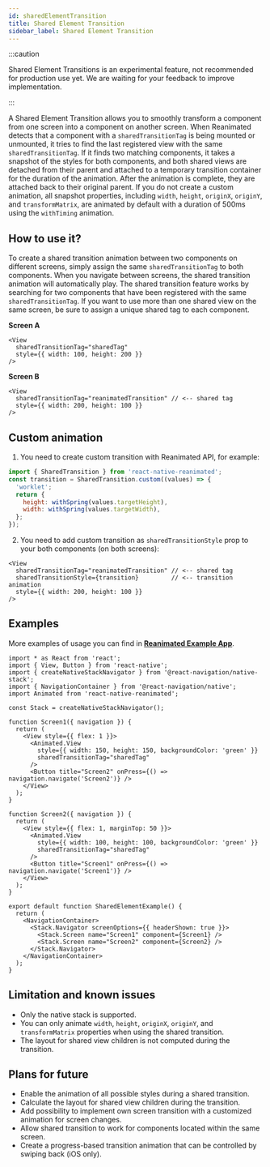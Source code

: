 ```yaml
---
id: sharedElementTransition
title: Shared Element Transition
sidebar_label: Shared Element Transition
---
```


:::caution

Shared Element Transitions is an experimental feature, not recommended for production use yet. We are waiting for your feedback to improve implementation.

:::

A Shared Element Transition allows you to smoothly transform a component from one screen into a component on another screen. When Reanimated detects that a component with a `sharedTransitionTag` is being mounted or unmounted, it tries to find the last registered view with the same `sharedTransitionTag`. If it finds two matching components, it takes a snapshot of the styles for both components, and both shared views are detached from their parent and attached to a temporary transition container for the duration of the animation. After the animation is complete, they are attached back to their original parent. If you do not create a custom animation, all snapshot properties, including `width`, `height`, `originX`, `originY`, and `transformMatrix`, are animated by default with a duration of 500ms using the `withTiming` animation.

## How to use it?
To create a shared transition animation between two components on different screens, simply assign the same `sharedTransitionTag` to both components. When you navigate between screens, the shared transition animation will automatically play. The shared transition feature works by searching for two components that have been registered with the same `sharedTransitionTag`. If you want to use more than one shared view on the same screen, be sure to assign a unique shared tag to each component.

**Screen A**
```tsx {2}
<View 
  sharedTransitionTag="sharedTag"
  style={{ width: 100, height: 200 }}
/>
```

**Screen B**
```tsx {2}
<View 
  sharedTransitionTag="reanimatedTransition" // <-- shared tag
  style={{ width: 200, height: 100 }}
/>
```

## Custom animation
1. You need to create custom transition with Reanimated API, for example:
```js
import { SharedTransition } from 'react-native-reanimated';
const transition = SharedTransition.custom((values) => {
  'worklet';
  return {
    height: withSpring(values.targetHeight),
    width: withSpring(values.targetWidth),
  };
});
```
2. You need to add custom transition as `sharedTransitionStyle` prop to your both components (on both screens):
```tsx {2,3}
<View 
  sharedTransitionTag="reanimatedTransition" // <-- shared tag
  sharedTransitionStyle={transition}         // <-- transition animation
  style={{ width: 200, height: 100 }}
/>
```

## Examples
More examples of usage you can find in **[Reanimated Example App](https://github.com/software-mansion/react-native-reanimated/tree/main/Example/src/SharedElementTransition)**.

```tsx {14,26}
import * as React from 'react';
import { View, Button } from 'react-native';
import { createNativeStackNavigator } from '@react-navigation/native-stack';
import { NavigationContainer } from '@react-navigation/native';
import Animated from 'react-native-reanimated';

const Stack = createNativeStackNavigator();

function Screen1({ navigation }) {
  return (
    <View style={{ flex: 1 }}>
      <Animated.View
        style={{ width: 150, height: 150, backgroundColor: 'green' }}
        sharedTransitionTag="sharedTag"
      />
      <Button title="Screen2" onPress={() => navigation.navigate('Screen2')} />
    </View>
  );
}

function Screen2({ navigation }) {
  return (
    <View style={{ flex: 1, marginTop: 50 }}>
      <Animated.View
        style={{ width: 100, height: 100, backgroundColor: 'green' }}
        sharedTransitionTag="sharedTag"
      />
      <Button title="Screen1" onPress={() => navigation.navigate('Screen1')} />
    </View>
  );
}

export default function SharedElementExample() {
  return (
    <NavigationContainer>
      <Stack.Navigator screenOptions={{ headerShown: true }}>
        <Stack.Screen name="Screen1" component={Screen1} />
        <Stack.Screen name="Screen2" component={Screen2} />
      </Stack.Navigator>
    </NavigationContainer>
  );
}
```

## Limitation and known issues
- Only the native stack is supported.
- You can only animate `width`, `height`, `originX`, `originY`, and `transformMatrix` properties when using the shared transition.
- The layout for shared view children is not computed during the transition.

## Plans for future
- Enable the animation of all possible styles during a shared transition.
- Calculate the layout for shared view children during the transition.
- Add possibility to implement own screen transition with a customized animation for screen changes.
- Allow shared transition to work for components located within the same screen.
- Create a progress-based transition animation that can be controlled by swiping back (iOS only).
